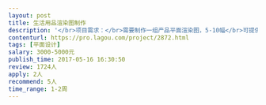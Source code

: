 ```yaml
---                
layout: post       
title: 生活用品渲染图制作           
description: '</br>项目需求：</br>需要制作一组产品平面渲染图，5-10幅</br>可提供stp文件及样品</br>渲染图仅含产品，不需要设计制作背景。</br>'     
contenturl: https://pro.lagou.com/project/2872.html      
tags: [平面设计]            
salary: 3000-5000元          
publish_time: 2017-05-16 16:30:50         
review: 1724人                   
apply: 2人                   
recommend: 5人                   
time_range: 1-2周              
---                 
```


